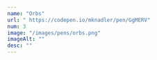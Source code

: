 ```yaml
---
name: "Orbs"
url: " https://codepen.io/mknadler/pen/GgMERV"
num: 3
image: "/images/pens/orbs.png"
imageAlt: ""
desc: ""
---
```

